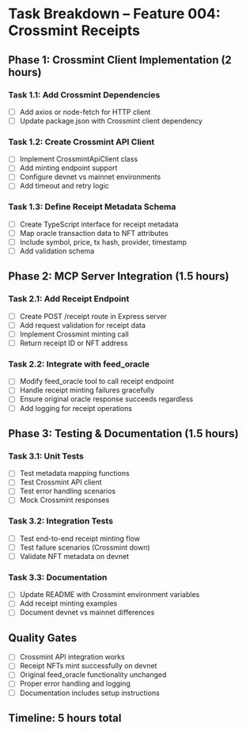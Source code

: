 # Task Breakdown – Feature 004: Crossmint Receipts

## Phase 1: Crossmint Client Implementation (2 hours)

### Task 1.1: Add Crossmint Dependencies
- [ ] Add axios or node-fetch for HTTP client
- [ ] Update package.json with Crossmint client dependency

### Task 1.2: Create Crossmint API Client
- [ ] Implement CrossmintApiClient class
- [ ] Add minting endpoint support
- [ ] Configure devnet vs mainnet environments
- [ ] Add timeout and retry logic

### Task 1.3: Define Receipt Metadata Schema
- [ ] Create TypeScript interface for receipt metadata
- [ ] Map oracle transaction data to NFT attributes
- [ ] Include symbol, price, tx hash, provider, timestamp
- [ ] Add validation schema

## Phase 2: MCP Server Integration (1.5 hours)

### Task 2.1: Add Receipt Endpoint
- [ ] Create POST /receipt route in Express server
- [ ] Add request validation for receipt data
- [ ] Implement Crossmint minting call
- [ ] Return receipt ID or NFT address

### Task 2.2: Integrate with feed_oracle
- [ ] Modify feed_oracle tool to call receipt endpoint
- [ ] Handle receipt minting failures gracefully
- [ ] Ensure original oracle response succeeds regardless
- [ ] Add logging for receipt operations

## Phase 3: Testing & Documentation (1.5 hours)

### Task 3.1: Unit Tests
- [ ] Test metadata mapping functions
- [ ] Test Crossmint API client
- [ ] Test error handling scenarios
- [ ] Mock Crossmint responses

### Task 3.2: Integration Tests
- [ ] Test end-to-end receipt minting flow
- [ ] Test failure scenarios (Crossmint down)
- [ ] Validate NFT metadata on devnet

### Task 3.3: Documentation
- [ ] Update README with Crossmint environment variables
- [ ] Add receipt minting examples
- [ ] Document devnet vs mainnet differences

## Quality Gates

- [ ] Crossmint API integration works
- [ ] Receipt NFTs mint successfully on devnet
- [ ] Original feed_oracle functionality unchanged
- [ ] Proper error handling and logging
- [ ] Documentation includes setup instructions

## Timeline: 5 hours total
